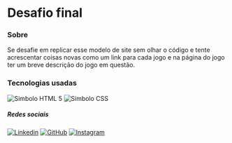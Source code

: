 # Desafio final

### Sobre
Se desafie em replicar esse modelo de site sem olhar o código e tente acrescentar coisas novas como um link para cada jogo e na página do jogo ter um breve descrição do jogo em questão.

### Tecnologias usadas
<div style="display:inline">
<img src="https://img.shields.io/badge/HTML5-E34F26?style=for-the-badge&logo=html5&logoColor=white" alt="Simbolo HTML 5">
<img src="https://img.shields.io/badge/CSS-239120?&style=for-the-badge&logo=css3&logoColor=white" alt="Simbolo CSS">
</div>

##### Redes sociais
[![Linkedin](https://img.shields.io/badge/LinkedIn-0077B5?style=for-the-badge&logo=linkedin&logoColor=white)](https://www.linkedin.com/in/diegosmp)
[![GitHub](https://img.shields.io/badge/GitHub-100000?style=for-the-badge&logo=github&logoColor=white)](https://www.github.com/diegosmp)
[![Instagram](https://img.shields.io/badge/Instagram-E4405F?style=for-the-badge&logo=instagram&logoColor=white)](https://www.instagram.com/diegosmp)